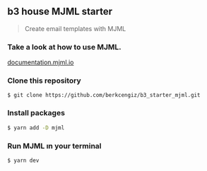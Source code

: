 ## b3 house MJML starter

> Create email templates with MJML

### Take a look at how to use MJML.

[documentation.mjml.io](https://documentation.mjml.io/)

### Clone this repository

```
$ git clone https://github.com/berkcengiz/b3_starter_mjml.git
```

### Install packages

```bash
$ yarn add -D mjml
```

### Run MJML ın your terminal

```bash
$ yarn dev
```
